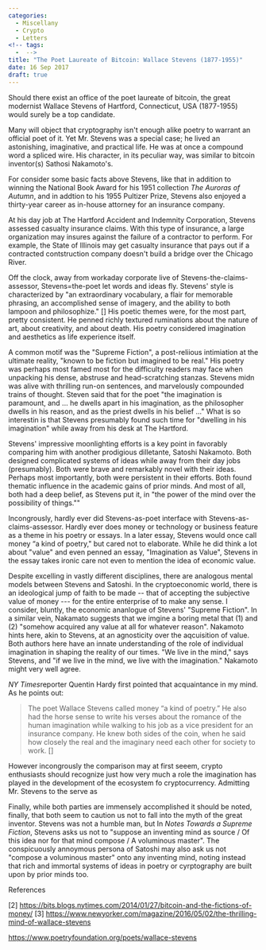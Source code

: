 ```yaml
---
categories:
  - Miscellany
  - Crypto
  - Letters
<!-- tags:
  -  -->
title: "The Poet Laureate of Bitcoin: Wallace Stevens (1877-1955)"
date: 16 Sep 2017
draft: true
---
```

Should there exist an office of the poet laureate of bitcoin, the great modernist Wallace Stevens of Hartford, Connecticut, USA (1877-1955) would surely be a top candidate.

Many will object that cryptography isn't enough alike poetry to warrant an official poet of it. Yet Mr. Stevens was a special case; he lived an astonishing, imaginative, and practical life. He was at once a compound word a spliced wire. His character, in its peculiar way, was similar to bitcoin inventor(s) Sathosi Nakamoto's. 

For consider some basic facts above Stevens, like that in addition to winning the National Book Award for his 1951 collection *The Auroras of Autumn*, and in addtion to his 1955 Pultizer Prize, Stevens also enjoyed a thirty-year career as in-house attorney for an insurance company. 

At his day job at The Hartford Accident and Indemnity Corporation, Stevens assessed casualty insurance claims. With this type of insurance, a large organization may insures against the failure of a contractor to perform. For example, the State of Illinois may get casualty insurance that pays out if a contracted contstruction company doesn't build a bridge over the Chicago River. 

Off the clock, away from workaday corporate live of Stevens-the-claims-assessor, Stevens=the-poet let words and ideas fly. Stevens' style is characterized by "an extraordinary vocabulary, a flair for memorable phrasing, an accomplished sense of imagery, and the ability to both lampoon and philosophize." [] His poetic themes were, for the most part, pretty consistent. He penned richly textured ruminations about the nature of art, about creativity, and about death. His poetry considered imagination and aesthetics as life experience itself. 

A common motif was the "Supreme Fiction", a post-reliious intimiation at the ultimate reality, "known to be fiction but imagined to be real." His poetry was perhaps most famed most for the difficulty readers may face when unpacking his dense, abstruse and head-scratching stanzas. Stevens midn was alive with thrilling run-on sentences, and marvelously compounded trains of thought. Steven said that for the poet "the imagination is paramount, and ... he dwells apart in his imagination, as the philosopher dwells in his reason, and as the priest dwells in his belief ..." What is so interestin is that Stevens presumably found such time for "dwelling in his imagination" while away from his desk at The Hartford. 

Stevens' impressive moonlighting efforts is a key point in favorably comparing him with another prodigious dilletante, Satoshi Nakamoto. Both designed complicated systems of ideas while away from their day jobs (presumably). Both were brave and remarkably novel with their ideas. Perhaps most importantly, both were persistent in their efforts. Both found thematic influence in the academic gains of prior minds. And most of all, both had a deep belief, as Stevens put it, in "the power of the mind over the possibility of things.""

Incongrously, hardly ever did Stevens-as-poet interface with Stevens-as-claims-assessor. Hardly ever does money or technology or business feature as a theme in his poetry or essays. In a later essay, Stevens would once call money “a kind of poetry," but cared not to elaborate. While he did think a lot about "value" and even penned an essay, "Imagination as Value", Stevens in the essay takes ironic care not even to mention the idea of economic value. 

Despite excelling in vastly different disciplines, there are analogous mental models between Stevens and Satoshi. In the cryptoeconomic world, there is an ideological jump of faith to be made -- that of accepting the subjective value of money --- for the entire enterprise of to make any sense. I consider, bluntly, the economic ananlogue of Stevens' "Supreme Fiction". In a similar vein, Nakamato suggests that we imgine a boring metal that (1) and (2) "somehow acquired any value at all for whatever reason". Nakamoto hints here, akin to Stevens, at an agnosticity over the aqcuisition of value. Both authors here have an innate understanding of the role of individual imagination in shaping the reality of our times. "We live in the mind," says Stevens, and "if we live in the mind, we live with the imagination." Nakamoto might very well agree. 

*NY Times*reporter Quentin Hardy first pointed that acquaintance in my mind. As he points out:

>The poet Wallace Stevens called money “a kind of poetry.” He also had the horse sense to write his verses about the romance of the human imagination while walking to his job as a vice president for an insurance company. He knew both sides of the coin, when he said how closely the real and the imaginary need each other for society to work. []

However incongrously the comparison may at first seeem, crypto enthusiasts should recognize just how very much a role the imagination has played in the development of the ecosystem fo cryptocurrency. Admitting Mr. Stevens to the serve as

Finally, while both parties are immensely accomplished it should be noted, finally, that both seem to caution us not to fall into the myth of the great inventor. Stevens was not a humble man, but In *Notes Towards a Supreme Fiction*, Stevens asks us not to "suppose an inventing mind as source / Of this idea nor for that mind compose / A voluminous master". The conspicuously annoymous persona of Satoshi may also ask us not "compose a voluminous master" onto any inventing mind, noting instead that rich and immortal systems of ideas in poetry or cyrptography are built upon by prior minds too. 


References

[2] https://bits.blogs.nytimes.com/2014/01/27/bitcoin-and-the-fictions-of-money/
[3] https://www.newyorker.com/magazine/2016/05/02/the-thrilling-mind-of-wallace-stevens

https://www.poetryfoundation.org/poets/wallace-stevens


